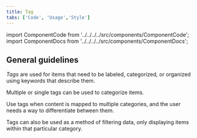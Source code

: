 ```yaml
---
title: Tag
tabs: ['Code', 'Usage','Style']
---
```


import ComponentCode from '../../../../src/components/ComponentCode';
import ComponentDocs from '../../../../src/components/ComponentDocs';

## General guidelines

_Tags_ are used for items that need to be labeled, categorized, or organized using keywords that describe them.


Multiple or single tags can be used to categorize items.

Use tags when content is mapped to multiple categories, and the user needs a way to differentiate between them.

Tags can also be used as a method of filtering data, only displaying items within that particular category.
